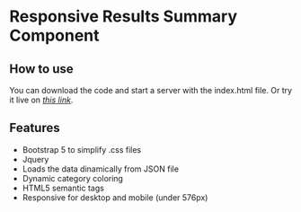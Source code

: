 # Responsive Results Summary Component

## How to use

You can download the code and start a server with the index.html file.
Or try it live on [_this link_](https://owaruuu.github.io/responsive-summary-component-frontend-mentor-challenge-1/).

## Features

- Bootstrap 5 to simplify .css files
- Jquery
- Loads the data dinamically from JSON file
- Dynamic category coloring
- HTML5 semantic tags
- Responsive for desktop and mobile (under 576px)

